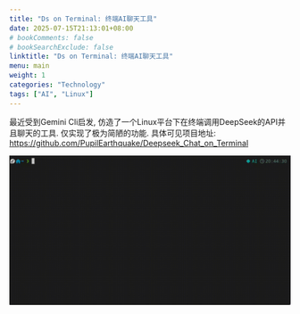 ```yaml
---
title: "Ds on Terminal: 终端AI聊天工具"
date: 2025-07-15T21:13:01+08:00
# bookComments: false
# bookSearchExclude: false
linktitle: "Ds on Terminal: 终端AI聊天工具"
menu: main
weight: 1
categories: "Technology"
tags: ["AI", "Linux"]
---
```


最近受到Gemini Cli启发, 仿造了一个Linux平台下在终端调用DeepSeek的API并且聊天的工具. 仅实现了极为简陋的功能. 具体可见项目地址: https://github.com/PupilEarthquake/Deepseek_Chat_on_Terminal

![demo](demo.gif)
